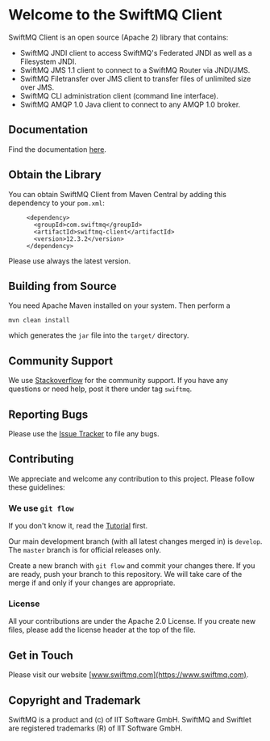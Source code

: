 # Welcome to the SwiftMQ Client

SwiftMQ Client is an open source (Apache 2) library that contains:

- SwiftMQ JNDI client to access SwiftMQ's Federated JNDI as well as a Filesystem JNDI.
- SwiftMQ JMS 1.1 client to connect to a SwiftMQ Router via JNDI/JMS.
- SwiftMQ Filetransfer over JMS client to transfer files of unlimited size over JMS.
- SwiftMQ CLI administration client (command line interface).
- SwiftMQ AMQP 1.0 Java client to connect to any AMQP 1.0 broker.

## Documentation

Find the documentation [here](https://www.swiftmq.com/docs/docs/client/intro/).

## Obtain the Library

You can obtain SwiftMQ Client from Maven Central by adding this dependency to your `pom.xml`:

```
     <dependency>
       <groupId>com.swiftmq</groupId>
       <artifactId>swiftmq-client</artifactId>
       <version>12.3.2</version>
     </dependency>
```

Please use always the latest version.

## Building from Source

You need Apache Maven installed on your system. Then perform a 

    mvn clean install
    
which generates the `jar` file into the `target/` directory.

## Community Support

We use [Stackoverflow](https://www.stackoverflow.com) for the community support. If you have any questions or need
help, post it there under tag `swiftmq`. 

## Reporting Bugs

Please use the [Issue Tracker](https://github.com/iitsoftware/swiftmq-client/issues) to file any bugs. 

## Contributing

We appreciate and welcome any contribution to this project. Please follow these guidelines:

### We use `git flow`

If you don't know it, read the [Tutorial](https://www.atlassian.com/git/tutorials/comparing-workflows/gitflow-workflow) first.

Our main development branch (with all latest changes merged in) is `develop`. The `master` branch is for official
releases only. 

Create a new branch with `git flow` and commit your changes there. If you are ready, push your branch to this repository. We will
take care of the merge if and only if your changes are appropriate.

### License

All your contributions are under the Apache 2.0 License. If you create new files, please add the license header
at the top of the file.

## Get in Touch

Please visit our website [www.swiftmq.com](https://www.swiftmq.com).

## Copyright and Trademark

SwiftMQ is a product and (c) of IIT Software GmbH. SwiftMQ and Swiftlet are registered trademarks (R) of IIT Software GmbH.

